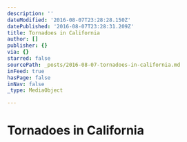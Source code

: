 ```yaml
---
description: ''
dateModified: '2016-08-07T23:28:28.150Z'
datePublished: '2016-08-07T23:28:31.209Z'
title: Tornadoes in California
author: []
publisher: {}
via: {}
starred: false
sourcePath: _posts/2016-08-07-tornadoes-in-california.md
inFeed: true
hasPage: false
inNav: false
_type: MediaObject

---
```

# Tornadoes in California